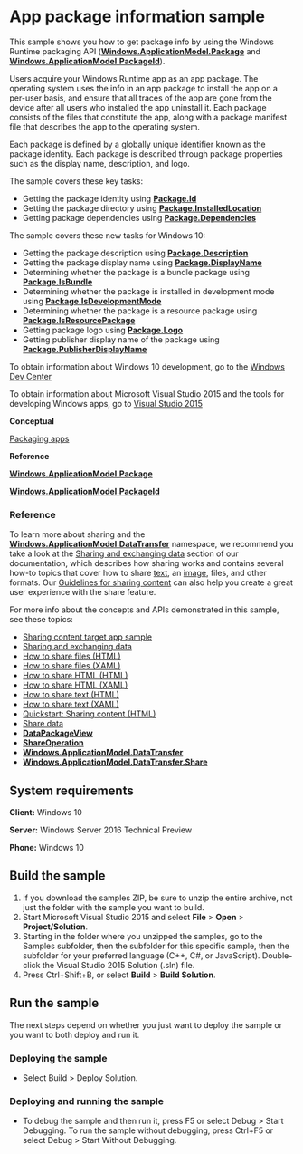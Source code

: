 ﻿<!---
  category: AppSettings 
  samplefwlink: http://go.microsoft.com/fwlink/p/?LinkId=620581
--->

# App package information sample

This sample shows you how to get package info by using the Windows Runtime packaging API ([**Windows.ApplicationModel.Package**](http://msdn.microsoft.com/library/windows/apps/br224667) and [**Windows.ApplicationModel.PackageId**](http://msdn.microsoft.com/library/windows/apps/br224668)).

Users acquire your Windows Runtime app as an app package. The operating system uses the info in an app package to install the app on a per-user basis, and ensure that all traces of the app are gone from the device after all users who installed the app uninstall it. Each package consists of the files that constitute the app, along with a package manifest file that describes the app to the operating system.

Each package is defined by a globally unique identifier known as the package identity. Each package is described through package properties such as the display name, description, and logo.

The sample covers these key tasks:

-   Getting the package identity using [**Package.Id**](http://msdn.microsoft.com/library/windows/apps/br224680)
-   Getting the package directory using [**Package.InstalledLocation**](http://msdn.microsoft.com/library/windows/apps/br224681)
-   Getting package dependencies using [**Package.Dependencies**](http://msdn.microsoft.com/library/windows/apps/br224679)

The sample covers these new tasks for Windows 10:

-   Getting the package description using [**Package.Description**](http://msdn.microsoft.com/library/windows/apps/dn175742)
-   Getting the package display name using [**Package.DisplayName**](http://msdn.microsoft.com/library/windows/apps/dn175743)
-   Determining whether the package is a bundle package using [**Package.IsBundle**](http://msdn.microsoft.com/library/windows/apps/dn175744)
-   Determining whether the package is installed in development mode using [**Package.IsDevelopmentMode**](http://msdn.microsoft.com/library/windows/apps/dn175745)
-   Determining whether the package is a resource package using [**Package.IsResourcePackage**](http://msdn.microsoft.com/library/windows/apps/dn175746)
-   Getting package logo using [**Package.Logo**](http://msdn.microsoft.com/library/windows/apps/dn175747)
-   Getting publisher display name of the package using [**Package.PublisherDisplayName**](http://msdn.microsoft.com/library/windows/apps/dn175748)

To obtain information about Windows 10 development, go to the [Windows Dev Center](http://go.microsoft.com/fwlink/?LinkID=532421)

To obtain information about Microsoft Visual Studio 2015 and the tools for developing Windows apps, go to [Visual Studio 2015](http://go.microsoft.com/fwlink/?LinkID=532422)

**Conceptual**

[Packaging apps](https://msdn.microsoft.com/library/windows/apps/mt270969)

**Reference**

[**Windows.ApplicationModel.Package**](http://msdn.microsoft.com/library/windows/apps/br224667)

[**Windows.ApplicationModel.PackageId**](http://msdn.microsoft.com/library/windows/apps/br224668)

### Reference

To learn more about sharing and the [**Windows.ApplicationModel.DataTransfer**](http://msdn.microsoft.com/library/windows/apps/br205967) namespace, we recommend you take a look at the [Sharing and exchanging data](http://msdn.microsoft.com/library/windows/apps/hh464923) section of our documentation, which describes how sharing works and contains several how-to topics that cover how to share [text](http://msdn.microsoft.com/library/windows/apps/hh758313), an [image](http://msdn.microsoft.com/library/windows/apps/hh758305), files, and other formats. Our [Guidelines for sharing content](http://msdn.microsoft.com/library/windows/apps/hh465251) can also help you create a great user experience with the share feature.

For more info about the concepts and APIs demonstrated in this sample, see these topics:

-   [Sharing content target app sample](http://go.microsoft.com/fwlink/p/?linkid=231519)
-   [Sharing and exchanging data](http://msdn.microsoft.com/library/windows/apps/hh464923)
-   [How to share files (HTML)](http://msdn.microsoft.com/library/windows/apps/hh758308)
-   [How to share files (XAML)](http://msdn.microsoft.com/library/windows/apps/hh871371)
-   [How to share HTML (HTML)](http://msdn.microsoft.com/library/windows/apps/hh758310)
-   [How to share HTML (XAML)](http://msdn.microsoft.com/library/windows/apps/hh973055)
-   [How to share text (HTML)](http://msdn.microsoft.com/library/windows/apps/hh758313)
-   [How to share text (XAML)](http://msdn.microsoft.com/library/windows/apps/hh871372)
-   [Quickstart: Sharing content (HTML)](http://msdn.microsoft.com/library/windows/apps/hh465261)
-   [Share data](https://msdn.microsoft.com/library/windows/apps/mt243293)
-   [**DataPackageView**](http://msdn.microsoft.com/library/windows/apps/hh738408)
-   [**ShareOperation**](http://msdn.microsoft.com/library/windows/apps/br205977)
-   [**Windows.ApplicationModel.DataTransfer**](http://msdn.microsoft.com/library/windows/apps/br205967)
-   [**Windows.ApplicationModel.DataTransfer.Share**](http://msdn.microsoft.com/library/windows/apps/br205989)

## System requirements

**Client:** Windows 10

**Server:** Windows Server 2016 Technical Preview

**Phone:** Windows 10

## Build the sample

1. If you download the samples ZIP, be sure to unzip the entire archive, not just the folder with the sample you want to build. 
2. Start Microsoft Visual Studio 2015 and select **File** \> **Open** \> **Project/Solution**.
3. Starting in the folder where you unzipped the samples, go to the Samples subfolder, then the subfolder for this specific sample, then the subfolder for your preferred language (C++, C#, or JavaScript). Double-click the Visual Studio 2015 Solution (.sln) file.
4. Press Ctrl+Shift+B, or select **Build** \> **Build Solution**.

## Run the sample

The next steps depend on whether you just want to deploy the sample or you want to both deploy and run it.

### Deploying the sample

- Select Build > Deploy Solution. 

### Deploying and running the sample

- To debug the sample and then run it, press F5 or select Debug >  Start Debugging. To run the sample without debugging, press Ctrl+F5 or select Debug > Start Without Debugging. 

